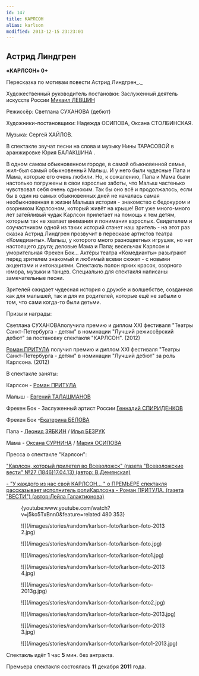 ```yaml
---
id: 147
title: КАРЛСОН
alias: karlson
modified: 2013-12-15 23:23:01
---
```


## Астрид Линдгрен

**«КАРЛСОН» 0+**

Пересказка по мотивам повести Астрид Линдгрен_._

Художественный руководитель постановки: Заслуженный деятель искусств России [Михаил ЛЕВШИН](153-mihail-levshin.html)

Режиссёр: Светлана СУХАНОВА (дебют)

Художники-постановщики: Надежда ОСИПОВА, Оксана СТОЛБИНСКАЯ.

Музыка: Сергей ХАЙЛОВ.

В спектакле звучат песни на слова и музыку Нины ТАРАСОВОЙ в аранжировке Юрия БАЛАКШИНА .

В одном самом обыкновенном городе, в самой обыкновенной семье, жил-был самый обыкновенный Малыш. И у него были чудесные Папа и Мама, которые его очень любили. Но, к сожалению, Папа и Мама были настолько погружены в свои взрослые заботы, что Малыш частенько чувствовал себя очень одиноким. Так бы оно всё и продолжалось, если бы в один из самых обыкновенных дней не началась самая необыкновенная в жизни Малыша история - знакомство с бедокуром и озорником Карлсоном, который живёт на крыше! Вот уже много-много лет затейливый чудак Карлсон прилетает на помощь к тем детям, которым так не хватает внимания и понимания взрослых. Свидетелем и соучастником одной из таких историй станет наш зритель - на этот раз сказка Астрид Линдгрен прозвучит в пересказе артистов театра «Комедианты». Малыш, у которого много разноцветных игрушек, но нет настоящего друга; деловые Мама и Папа; весельчак Карлсон и уморительная Фрекен Бок… Актёры театра «Комедианты» разыграют перед зрителем знакомый и любимый всеми сюжет - с новыми акцентами и интонациями. Спектакль полон ярких красок, озорного юмора, музыки и танцев. Специально для спектакля написаны замечательные песни.

Зрителей ожидает чудесная история о дружбе и волшебстве, созданная как для малышей, так и для их родителей, которые ещё не забыли о том, что сами когда-то были детьми.

Призы и награды:

Светлана СУХАНОВА[](48-svetlana-suhanova.html)получила премию и диплом ХХI фестиваля "Театры Санкт-Петербурга - детям" в номинации "Лучший режиссёрский дебют" за постановку спектакля "КАРЛСОН". (2012)

[Роман ПРИТУЛА](50-roman-pritula.html) получил премию и диплом ХХI фестиваля "Театры Санкт-Петербурга - детям" в номинации "Лучший дебют" за роль Карлсона. (2012)

В спектакле заняты:

Карлсон - [Роман ПРИТУЛА](50-roman-pritula.html)

Малыш - [Евгений ТАЛАШМАНОВ](84-talashmanovevgenii.html)

Фрекен Бок - Заслуженный артист России [Геннадий СПИРИДЕНКОВ](27--gennadij-spiridenkov-za-rf.html)

Фрекен Бок -[](23-belova-ekaterina.html)[Екатерина БЕЛОВА](23-belova-ekaterina.html)

Папа - [Леонид ЗЯБКИН](67-leonid-zabkin.html) / [Илья БЕЗРУК](83-bezryk-ilya.html)

Мама - [Оксана СУРНИНА](85-oksana-surnina.html) / [Мария ОСИПОВА](301-mariaosipova.html)

Пресса о спектакле "Карлсон":

["Карлсон, который прилетел во Всеволожск" (газета "Всеволожские вести" №27 (1846)17.04.13) (автор: В.Демянская)](273-karlsonpriletel-vo-vsevologsk.html)

[- "У каждого из нас свой КАРЛСОН… " о ПРЕМЬЕРЕ спектакля рассказывает исполнитель роли](47-y-kajdogo-svoi-karlson.html)[](47-y-kajdogo-svoi-karlson.html)[Карлсона - Роман ПРИТУЛА. (газета "ВЕСТИ") (автор:Лейла Галактионова)](47-y-kajdogo-svoi-karlson.html)

<figure>{youtube:www.youtube.com/watch?v=j5ko5TxBnn0&feature=related 480 353}</figure>

<figure>
![](/images/stories/random/karlson-foto/karlson-foto-2013 2.jpg)
</figure>

<figure>
![](/images/stories/random/karlson-foto/karlson-foto.jpg)
</figure>

<figure>
![](/images/stories/random/karlson-foto/karlson-foto1.jpg)
</figure>

<figure>
![](/images/stories/random/karlson-foto/karlson-foto-2013 4.jpg)
</figure>

<figure>
![](/images/stories/random/karlson-foto/karlson-foto-2013g.jpg)
</figure>

<figure>
![](/images/stories/random/karlson-foto/karlson-foto2.jpg)
</figure>

<figure>
![](/images/stories/random/karlson-foto/karlson-foto-2013.jpg)
</figure>

<figure>
![](/images/stories/random/karlson-foto/karlson-foto-2013 3.jpg)
</figure>

<figure>
![](/images/stories/random/karlson-foto/karlson-foto1-2013.jpg)
</figure>

Спектакль идёт **1** час **5** мин. без антракта.

Премьера спектакля состоялась **11** декабря **2011** года.


